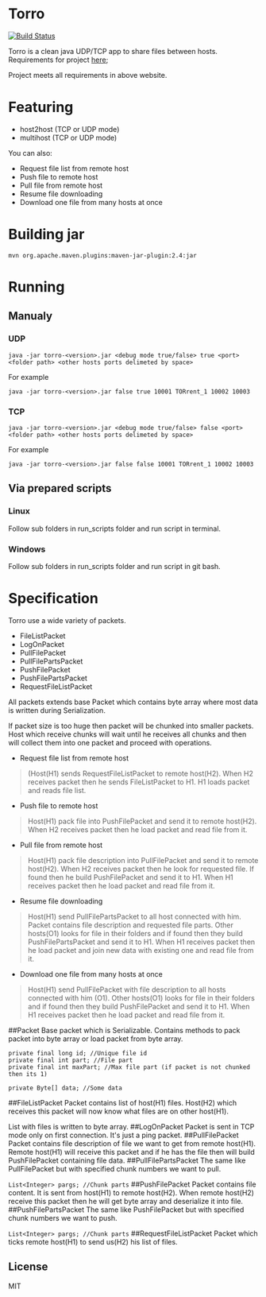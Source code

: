# Torro
[![Build Status](https://travis-ci.com/Shaquu/torro.svg?token=7sUv3fGQGS9ZRFDNSCi8&branch=master)](https://travis-ci.com/Shaquu/torro)

Torro is a clean java UDP/TCP app to share files between hosts.
Requirements for project [here](https://sites.google.com/site/skjzaocznelato/projekt);

Project meets all requirements in above website.

# Featuring

  - host2host (TCP or UDP mode)
  - multihost (TCP or UDP mode)

You can also:
  - Request file list from remote host
  - Push file to remote host
  - Pull file from remote host
  - Resume file downloading
  - Download one file from many hosts at once

# Building jar

  ``` mvn org.apache.maven.plugins:maven-jar-plugin:2.4:jar ```
  
# Running

## Manualy
### UDP

  ``` java -jar torro-<version>.jar <debug mode true/false> true <port> <folder path> <other hosts ports delimeted by space> ```
  
  For example
  
  ``` java -jar torro-<version>.jar false true 10001 TORrent_1 10002 10003 ```

### TCP

  ``` java -jar torro-<version>.jar <debug mode true/false> false <port> <folder path> <other hosts ports delimeted by space> ```
  
  For example
  
  ``` java -jar torro-<version>.jar false false 10001 TORrent_1 10002 10003 ```

## Via prepared scripts
### Linux
Follow sub folders in run_scripts folder and run script in terminal.
### Windows
Follow sub folders in run_scripts folder and run script in git bash.

# Specification
Torro use a wide variety of packets.
 - FileListPacket
 - LogOnPacket
 - PullFilePacket
 - PullFilePartsPacket
 - PushFilePacket
 - PushFilePartsPacket
 - RequestFileListPacket

All packets extends base Packet which contains byte array where most data is written during Serialization.

If packet size is too huge then packet will be chunked into smaller packets. 
Host which receive chunks will wait until he receives all chunks and then will collect them into one packet and proceed with operations.

  - Request file list from remote host 
  
  > (Host(H1) sends RequestFileListPacket to remote host(H2).
  > When H2 receives packet then he sends FileListPacket to H1.
  > H1 loads packet and reads file list.
  - Push file to remote host
  
  > Host(H1) pack file into PushFilePacket and send it to remote host(H2).
  > When H2 receives packet then he load packet and read file from it.
  - Pull file from remote host
  
  > Host(H1) pack file description into PullFilePacket and send it to remote host(H2).
  > When H2 receives packet then he look for requested file. If found then he build PushFilePacket and send it to H1.
  > When H1 receives packet then he load packet and read file from it.
  - Resume file downloading
  
  > Host(H1) send PullFilePartsPacket to all host connected with him. Packet contains file description and requested file parts.
  > Other hosts(O1) looks for file in their folders and if found then they build PushFilePartsPacket and send it to H1.
  > When H1 receives packet then he load packet and join new data with existing one and read file from it.
  - Download one file from many hosts at once
  
  > Host(H1) send PullFilePacket with file description to all hosts connected with him (O1).
  > Other hosts(O1) looks for file in their folders and if found then they build PushFilePacket and send it to H1.
  > When H1 receives packet then he load packet and read file from it.
  
##Packet
Base packet which is Serializable. Contains methods to pack packet into byte array or load packet from byte array.

``` 
private final long id; //Unique file id
private final int part; //File part
private final int maxPart; //Max file part (if packet is not chunked then its 1)

private Byte[] data; //Some data 
```

##FileListPacket
Packet contains list of host(H1) files. Host(H2) which receives this packet will now know what files are on other host(H1).

List with files is written to byte array.
##LogOnPacket
Packet is sent in TCP mode only on first connection. It's just a ping packet.
##PullFilePacket
Packet contains file description of file we want to get from remote host(H1). 
Remote host(H1) will receive this packet and if he has the file then will build PushFilePacket containing file data.
##PullFilePartsPacket
The same like PullFilePacket but with specified chunk numbers we want to pull.

``` List<Integer> pargs; //Chunk parts ```
##PushFilePacket
Packet contains file content. It is sent from host(H1) to remote host(H2). 
When remote host(H2) receive this packet then he will get byte array and deserialize it into file.
##PushFilePartsPacket
The same like PushFilePacket but with specified chunk numbers we want to push.

``` List<Integer> pargs; //Chunk parts ```
##RequestFileListPacket
Packet which ticks remote host(H1) to send us(H2) his list of files.



License
----

MIT

